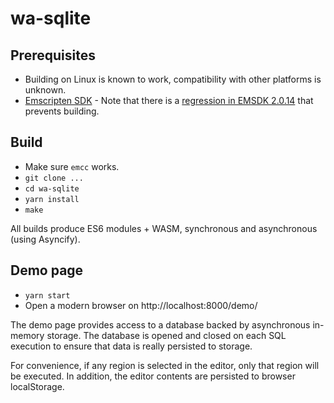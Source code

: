 # wa-sqlite
## Prerequisites
* Building on Linux is known to work, compatibility with other platforms is unknown.
* [Emscripten SDK](https://emscripten.org/docs/getting_started/downloads.html) - Note that there is a [regression in EMSDK 2.0.14](https://github.com/emscripten-core/emscripten/issues/13858) that prevents building.

## Build
* Make sure `emcc` works.
* `git clone ...`
* `cd wa-sqlite`
* `yarn install`
* `make`

All builds produce ES6 modules + WASM, synchronous and asynchronous (using Asyncify).

## Demo page
* `yarn start`
* Open a modern browser on http://localhost:8000/demo/

The demo page provides access to a database backed by asynchronous in-memory storage. The database is opened and closed on each SQL execution to ensure that data is really persisted to storage.

For convenience, if any region is selected in the editor, only that region will be executed. In addition, the editor contents are persisted to browser localStorage.
